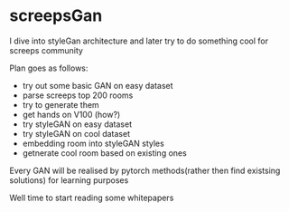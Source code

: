 # screepsGan

I dive into styleGan architecture and later try to do something cool for screeps community

Plan goes as follows:
- try out some basic GAN on easy dataset
- parse screeps top 200 rooms
- try to generate them
- get hands on V100 (how?)
- try styleGAN on easy dataset
- try styleGAN on cool dataset
- embedding room into styleGAN styles
- getnerate cool room based on existing ones

Every GAN will be realised by pytorch methods(rather then find existsing solutions) for learning purposes

Well time to start reading some whitepapers
